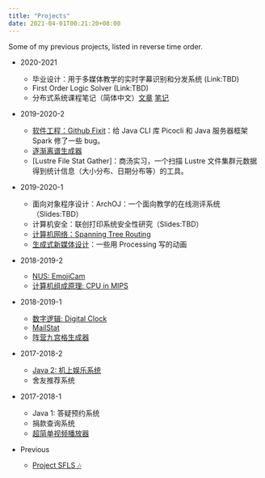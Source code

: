 ```yaml
---
title: "Projects"
date: 2021-04-01T00:21:20+08:00
---
```


Some of my previous projects, listed in reverse time order.

- 2020-2021
  - 毕业设计：用于多媒体教学的实时字幕识别和分发系统 (Link:TBD)
  - First Order Logic Solver (Link:TBD)
  - 分布式系统课程笔记（简体中文）[文章](/posts/分布式系统课程笔记/) [笔记](<https://nekonull.me/distsys_notes/#/page/all distributed system lectures>)
  
- 2019-2020-2
  - [软件工程：Github Fixit](https://www.bilibili.com/video/BV1zK4y1x7Xz)：给 Java CLI 库 Picocli 和 Java 服务器框架 Spark 修了一些 bug。
  - [逐渐离谱生成器](http://nekonull.me/lipu/)
  - [Lustre File Stat Gather]：商汤实习，一个扫描 Lustre 文件集群元数据得到统计信息（大小分布、日期分布等）的工具。

- 2019-2020-1
  - 面向对象程序设计：ArchOJ：一个面向教学的在线测评系统（Slides:TBD）
  - 计算机安全：联创打印系统安全性研究（Slides:TBD）
  - [计算机网络：Spanning Tree Routing](https://github.com/jerrylususu/CS305SDN)
  - [生成式新媒体设计](https://github.com/jerrylususu/ProcessingHomeworks)：一些用 Processing 写的动画

- 2018-2019-2
  - [NUS: EmojiCam](http://isteps.comp.nus.edu.sg/event/sws-y2-19/module/Cluster2/project/15)
  - [计算机组成原理: CPU in MIPS](https://github.com/jerrylususu/MIPS_Single_Cycle_CPU)

- 2018-2019-1
  - [数字逻辑: Digital Clock](https://github.com/jerrylususu/9square)
  - [MailStat](https://github.com/jerrylususu/mailstat)
  - [阵营九宫格生成器](https://github.com/jerrylususu/9square)

- 2017-2018-2
  - [Java 2: 机上娱乐系统](https://github.com/jerrylususu/CS209A-Flight-Entertainment-System)
  - 舍友推荐系统

- 2017-2018-1
  - Java 1: 答疑预约系统
  - 捐款查询系统
  - [超简单视频播放器](https://github.com/jerrylususu/supereasyvideoplayer)

- Previous
  - [Project SFLS 🎶](https://github.com/jerrylususu/projectsflsmusic)